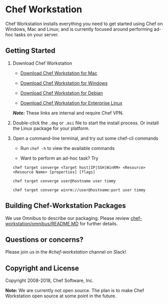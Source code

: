 Chef Workstation
==================================

Chef Workstation installs everything you need to get started using Chef on Windows, Mac and Linux; and is currently focused around performing ad-hoc tasks on your server.

## Getting Started

1. Download Chef Workstation

   * [Download Chef Workstation for Mac](http://artifactory.chef.co/omnibus-current-local/com/getchef/chef-workstation/0.1.101/mac_os_x/10.13/chef-workstation-0.1.101-1.dmg)

   * [Download Chef Workstation for Windows](http://artifactory.chef.co/omnibus-current-local/com/getchef/chef-workstation/0.1.101/windows/2016/chef-workstation-0.1.101-1-x64.msi)

   * [Download Chef Workstation for Debian](http://artifactory.chef.co/omnibus-current-local/com/getchef/chef-workstation/0.1.101/ubuntu/16.04/chef-workstation_0.1.101-1_amd64.deb)

   * [Download Chef Workstation for Enterprise Linux](http://artifactory.chef.co/omnibus-current-local/com/getchef/chef-workstation/0.1.101/el/7/chef-workstation-0.1.101-1.el6.x86_64.rpm)

    ***Note:*** These links are internal and require Chef VPN.

2. Double-click the `.dmg` or `.msi` file to start the install process. Or install
   the Linux package for your platform.

3. Open a command-line terminal, and try out some chef-cli commands

   * Run `chef -h` to view the available commands

   * Want to perform an ad-hoc task? Try

    `chef target converge <Target host|IP|SSH|WinRM> <Resource> <Resource Name> [properties] [flags]`

    `chef target converge user@hostname user timmy`

    `chef target converge winrm://user@hostname:port user timmy`


## Building Chef-Workstation Packages
We use Omnibus to describe our packaging. Please review [chef-workstation/omnibus/README.MD](https://github.com/chef/chef-workstation/tree/master/omnibus) for further details.

## Questions or concerns?
Please join us in the *#chef-workstation* channel on Slack!

## Copyright and License
Copyright 2008-2018, Chef Software, Inc.

**Note:** We are currently not open source. The plan is to make Chef Workstation open source at some point in the future.
